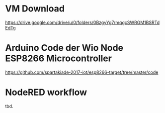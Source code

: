 # VM Download

https://drive.google.com/drive/u/0/folders/0BzgyYg7rmqgcSWRGM1BSRTdEdTg

# Arduino Code der Wio Node ESP8266 Microcontroller

https://github.com/spartakiade-2017-iot/esp8266-target/tree/master/code

# NodeRED workflow

tbd.


